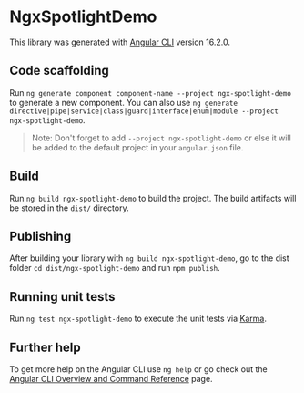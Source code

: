 # NgxSpotlightDemo

This library was generated with [Angular CLI](https://github.com/angular/angular-cli) version 16.2.0.

## Code scaffolding

Run `ng generate component component-name --project ngx-spotlight-demo` to generate a new component. You can also use `ng generate directive|pipe|service|class|guard|interface|enum|module --project ngx-spotlight-demo`.
> Note: Don't forget to add `--project ngx-spotlight-demo` or else it will be added to the default project in your `angular.json` file. 

## Build

Run `ng build ngx-spotlight-demo` to build the project. The build artifacts will be stored in the `dist/` directory.

## Publishing

After building your library with `ng build ngx-spotlight-demo`, go to the dist folder `cd dist/ngx-spotlight-demo` and run `npm publish`.

## Running unit tests

Run `ng test ngx-spotlight-demo` to execute the unit tests via [Karma](https://karma-runner.github.io).

## Further help

To get more help on the Angular CLI use `ng help` or go check out the [Angular CLI Overview and Command Reference](https://angular.io/cli) page.

